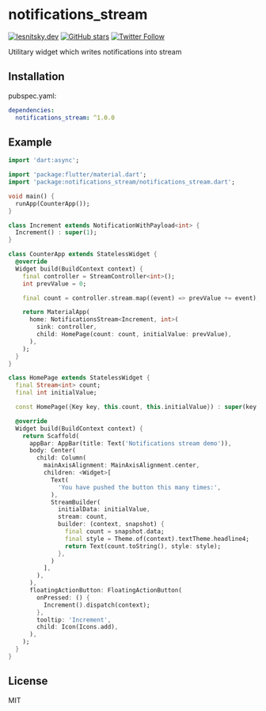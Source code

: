 # notifications_stream

[![lesnitsky.dev](https://lesnitsky.dev/shield.svg?hash=96680)](https://lesnitsky.dev?utm_source=notifications_stream)
[![GitHub stars](https://img.shields.io/github/stars/lesnitsky/notifications_stream.svg?style=social)](https://github.com/lesnitsky/notifications_stream)
[![Twitter Follow](https://img.shields.io/twitter/follow/lesnitsky_dev.svg?label=Follow%20me&style=social)](https://twitter.com/lesnitsky_dev)

Utilitary widget which writes notifications into stream

## Installation

pubspec.yaml:

```yaml
dependencies:
  notifications_stream: ^1.0.0
```


## Example

```dart
import 'dart:async';

import 'package:flutter/material.dart';
import 'package:notifications_stream/notifications_stream.dart';

void main() {
  runApp(CounterApp());
}

class Increment extends NotificationWithPayload<int> {
  Increment() : super(1);
}

class CounterApp extends StatelessWidget {
  @override
  Widget build(BuildContext context) {
    final controller = StreamController<int>();
    int prevValue = 0;

    final count = controller.stream.map((event) => prevValue += event);

    return MaterialApp(
      home: NotificationsStream<Increment, int>(
        sink: controller,
        child: HomePage(count: count, initialValue: prevValue),
      ),
    );
  }
}

class HomePage extends StatelessWidget {
  final Stream<int> count;
  final int initialValue;

  const HomePage({Key key, this.count, this.initialValue}) : super(key: key);

  @override
  Widget build(BuildContext context) {
    return Scaffold(
      appBar: AppBar(title: Text('Notifications stream demo')),
      body: Center(
        child: Column(
          mainAxisAlignment: MainAxisAlignment.center,
          children: <Widget>[
            Text(
              'You have pushed the button this many times:',
            ),
            StreamBuilder(
              initialData: initialValue,
              stream: count,
              builder: (context, snapshot) {
                final count = snapshot.data;
                final style = Theme.of(context).textTheme.headline4;
                return Text(count.toString(), style: style);
              },
            )
          ],
        ),
      ),
      floatingActionButton: FloatingActionButton(
        onPressed: () {
          Increment().dispatch(context);
        },
        tooltip: 'Increment',
        child: Icon(Icons.add),
      ),
    );
  }
}

```


## License

MIT
